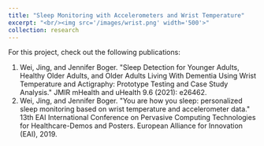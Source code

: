 ```yaml
---
title: "Sleep Monitoring with Accelerometers and Wrist Temperature"
excerpt: "<br/><img src='/images/wrist.png' width='500'>"
collection: research
---
```

For this project, check out the following publications:

1. Wei, Jing, and Jennifer Boger. "Sleep Detection for Younger Adults, Healthy Older Adults, and Older Adults Living With Dementia Using Wrist Temperature and Actigraphy: Prototype Testing and Case Study Analysis." JMIR mHealth and uHealth 9.6 (2021): e26462.
2. Wei, Jing, and Jennifer Boger. "You are how you sleep: personalized sleep monitoring based on wrist temperature and accelerometer data." 13th EAI International Conference on Pervasive Computing Technologies for Healthcare-Demos and Posters. European Alliance for Innovation (EAI), 2019. 
